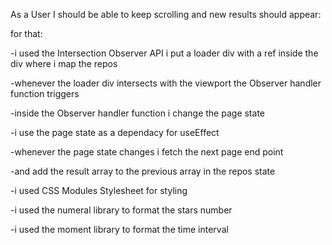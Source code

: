 As a User I should be able to keep scrolling and new results should appear:

for that:

-i used the Intersection Observer API i put a loader div with a ref  inside the div where i map the repos 

-whenever the loader div intersects with the viewport the Observer handler function triggers 

-inside the Observer handler function i change the page state 

-i use the page state as a dependacy for useEffect 

-whenever the page state changes i fetch the next page end point

-and add the result array to the previous array in the repos state 


-i used CSS Modules Stylesheet for styling 

-i used the numeral library to format the  stars number

-i used the moment library to format the time interval 
